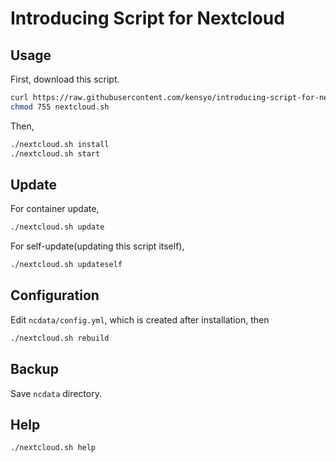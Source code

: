 # Introducing Script for Nextcloud

## Usage
First, download this script.

```bash
curl https://raw.githubusercontent.com/kensyo/introducing-script-for-nextcloud/main/nextcloud.sh -o nextcloud.sh
chmod 755 nextcloud.sh
```

Then,

```bash
./nextcloud.sh install
./nextcloud.sh start
```

## Update
For container update,
```bash
./nextcloud.sh update
```

For self-update(updating this script itself),
```bash
./nextcloud.sh updateself
```

## Configuration
Edit `ncdata/config.yml`, which is created after installation, then
```bash
./nextcloud.sh rebuild
```

## Backup
Save `ncdata` directory.

## Help

```bash
./nextcloud.sh help
```
